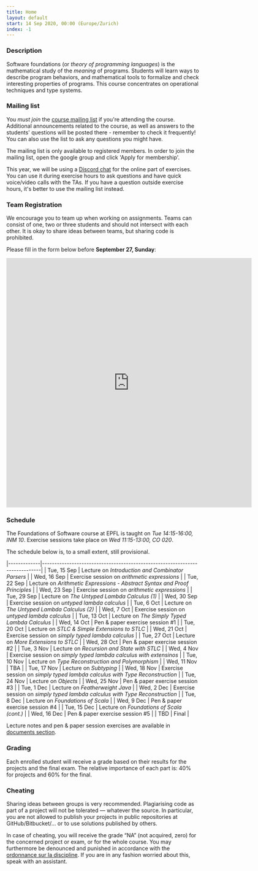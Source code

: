 ```yaml
---
title: Home
layout: default
start: 14 Sep 2020, 00:00 (Europe/Zurich)
index: -1
---
```


### Description

Software foundations (or *theory of programming languages*) is the mathematical study of the *meaning* of programs. Students will learn ways to describe program behaviors, and mathematical tools to formalize and check interesting properties of programs. This course concentrates on operational techniques and type systems.

### Mailing list

You *must join* the [course mailing list](https://groups.google.com/u/0/g/fos2020epfl) if you're attending the course. Additional announcements related to the
course, as well as answers to the students' questions will be posted there -
remember to check it frequently! You can also use the list to ask any questions
you might have.

The mailing list is only available to registered members. In order to join the
mailing list, open the google group and click 'Apply for membership'.

This year, we will be using a [Discord chat](https://discord.gg/HWs96Hp) for the
online part of exercises. You can use it during exercise hours to ask questions
and have quick voice/video calls with the TAs. If you have a question outside
exercise hours, it's better to use the mailing list instead.

### Team Registration

We encourage you to team up when working on assignments. Teams can consist of one, two or three students and should not intersect with each other. It is okay to share ideas between teams, but sharing code is prohibited.

Please fill in the form below before __September 27, Sunday__:

<iframe src="https://docs.google.com/forms/d/e/1FAIpQLSfb4YzmDQO976z02YB3sv1STWTIOCpi3WRFISlyjcw03-feMg/viewform?embedded=true" width="640" height="650" frameborder="0" marginheight="0" marginwidth="0">Loading…</iframe>


### Schedule

The Foundations of Software course at EPFL is taught on *Tue 14:15-16:00, INM 10*.
Exercise sessions take place on *Wed 11:15-13:00, CO 020*.

The schedule below is, to a small extent, still provisional.

|-------------|-----------------------------------------------------------------------------|
| Tue, 15 Sep | Lecture on *Introduction and Combinator Parsers*                            |
| Wed, 16 Sep | Exercise session on *arithmetic expressions*                                |
| Tue, 22 Sep | Lecture on *Arithmetic Expressions - Abstract Syntax and Proof Principles*  |
| Wed, 23 Sep | Exercise session on *arithmetic expressions*                                |
| Tue, 29 Sep | Lecture on *The Untyped Lambda Calculus (1)*                                |
| Wed, 30 Sep | Exercise session on *untyped lambda calculus*                               |
| Tue, 6 Oct  | Lecture on *The Untyped Lambda Calculus (2)*                                |
| Wed, 7 Oct  | Exercise session on *untyped lambda calculus*                               |
| Tue, 13 Oct | Lecture on *The Simply Typed Lambda Calculus*                               |
| Wed, 14 Oct | Pen & paper exercise session #1                                             |
| Tue, 20 Oct | Lecture on *STLC & Simple Extensions to STLC*                               |
| Wed, 21 Oct | Exercise session on *simply typed lambda calculus*                          |
| Tue, 27 Oct | Lecture on *More Extensions to STLC*                                        |
| Wed, 28 Oct | Pen & paper exercise session #2                                             |
| Tue, 3 Nov  | Lecture on *Recursion and State with STLC*                                  |
| Wed, 4 Nov  | Exercise session on *simply typed lambda calculus with extensinos*          |
| Tue, 10 Nov | Lecture on *Type Reconstruction and Polymorphism*                           |
| Wed, 11 Nov | TBA                                                                         |
| Tue, 17 Nov | Lecture on *Subtyping*                                                      |
| Wed, 18 Nov | Exercise session on *simply typed lambda calculus with Type Reconstruction* |
| Tue, 24 Nov | Lecture on *Objects*                                                        |
| Wed, 25 Nov | Pen & paper exercise session #3                                             |
| Tue, 1 Dec  | Lecture on *Featherweight Java*                                             |
| Wed, 2 Dec  | Exercise session on *simply typed lambda calculus with Type Reconstruction* |
| Tue, 8 Dec  | Lecture on *Foundations of Scala*                                           |
| Wed, 9 Dec  | Pen & paper exercise session #4                                             |
| Tue, 15 Dec | Lecture on  *Foundations of Scala (cont.)*                                  |
| Wed, 16 Dec | Pen & paper exercise session #5                                             |
| TBD         | Final                                                                       |

Lecture notes and pen & paper session exercises are available in [documents section](/documents.html).

### Grading

Each enrolled student will receive a grade based on their results for the
projects and the final exam. The relative importance of each part is: 40% for
projects and 60% for the final.

### Cheating

Sharing ideas between groups is very recommended. Plagiarising code as part of a project will not be tolerated — whatever the source. In particular, you are not allowed to publish your projects in public repositories at GitHub/Bitbucket/... or to use solutions published by others.

In case of cheating, you will receive the grade “NA” (not acquired, zero) for the concerned project or exam, or for the whole course. You may furthermore be denounced and punished in accordance with the [ordonnance sur la discipline](http://www.admin.ch/ch/f/rs/4/414.138.2.fr.pdf). If you are in any fashion worried about this, speak with an assistant.